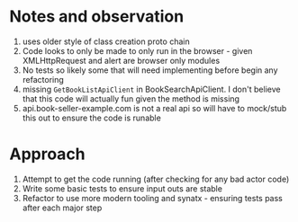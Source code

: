 # Notes and observation

1. uses older style of class creation proto chain
2. Code looks to only be made to only run in the browser - given XMLHttpRequest and alert are browser only modules
3. No tests so likely some that will need implementing before begin any refactoring
4. missing `GetBookListApiClient` in BookSearchApiClient. I don't believe that this code will actually fun given the method is missing
5. api.book-seller-example.com is not a real api so will have to mock/stub this out to ensure the code is runable

# Approach

1. Attempt to get the code running (after checking for any bad actor code)
2. Write some basic tests to ensure input outs are stable
3. Refactor to use more modern tooling and synatx - ensuring tests pass after each major step
